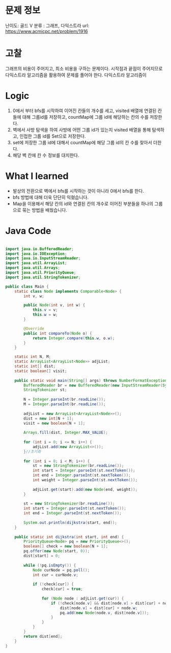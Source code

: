 # 문제 정보
난이도: 골드 V
분류 : 그래프, 다익스트라
url: https://www.acmicpc.net/problem/1916

# 고찰
그래프의 비용이 주어지고, 최소 비용을 구하는 문제이다. 시작점과 끝점이 주어지므로 다익스트라 알고리즘을 활용하여 문제를 풀어야 한다. 다익스트라 알고리즘이 

# Logic
1. 0에서 부터 bfs를 시작하여 이어진 칸들의 개수를 세고, visited 배열에 연결된 칸들에 대해 그룹id를 저장하고, countMap에 그룹 id에 해당하는 칸의 수를 저장한다.
2. 벽에서 사방 탐색을 하여 사방에 어떤 그룹 id가 있는지 visited 배열을 통해 탐색하고, 인접한 그룹 id를 Set으로 저장한다.
3. set에 저장한 그룹 id에 대해서 countMap에 해당 그룹 id의 칸 수를 찾아서 더한다.
4. 해당 벽 칸에 칸 수 정보를 대치한다.


# What I learned
- 발상의 전환으로 벽에서 bfs를 시작하는 것이 아니라 0에서 bfs를 한다.
- bfs 방법에 대해 더욱 단단히 익혔습니다.
- Map을 이용해서 해당 칸의 id와 연결된 칸의 개수로 이어진 부분들을 하나의 그룹으로 묶는 방법을 배웠습니다.

# Java Code
```java

import java.io.BufferedReader;
import java.io.IOException;
import java.io.InputStreamReader;
import java.util.ArrayList;
import java.util.Arrays;
import java.util.PriorityQueue;
import java.util.StringTokenizer;

public class Main {
	static class Node implements Comparable<Node> {
		int v, w;

		public Node(int v, int w) {
			this.v = v;
			this.w = w;
		}

		@Override
		public int compareTo(Node o) {
			return Integer.compare(this.w, o.w);
		}
	}

	static int N, M;
	static ArrayList<ArrayList<Node>> adjList;
	static int[] dist;
	static boolean[] visit;
	
	public static void main(String[] args) throws NumberFormatException, IOException {
		BufferedReader br = new BufferedReader(new InputStreamReader(System.in));
		StringTokenizer st;
		   
		N = Integer.parseInt(br.readLine());
        M = Integer.parseInt(br.readLine());
        
        adjList = new ArrayList<ArrayList<Node>>();
        dist = new int[N + 1];
        visit = new boolean[N + 1];
        
        Arrays.fill(dist, Integer.MAX_VALUE);
        
        for (int i = 0; i <= N; i++) {
            adjList.add(new ArrayList<>());
        }//초기화
        
        for (int i = 0; i < M; i++) {
            st = new StringTokenizer(br.readLine());
            int start = Integer.parseInt(st.nextToken());
            int end = Integer.parseInt(st.nextToken());
            int weight = Integer.parseInt(st.nextToken());
 
            adjList.get(start).add(new Node(end, weight));
        }
        
        st = new StringTokenizer(br.readLine());
        int start = Integer.parseInt(st.nextToken());
        int end = Integer.parseInt(st.nextToken());
        
        System.out.println(dijkstra(start, end));
	}
	
	public static int dijkstra(int start, int end) {
        PriorityQueue<Node> pq = new PriorityQueue<>();
        boolean[] check = new boolean[N + 1];
        pq.offer(new Node(start, 0));
        dist[start] = 0;
 
        while (!pq.isEmpty()) {
            Node curNode = pq.poll();
            int cur = curNode.v;
 
            if (!check[cur]) {
                check[cur] = true;
 
                for (Node node : adjList.get(cur)) {
                    if (!check[node.v] && dist[node.v] > dist[cur] + node.w) {
                        dist[node.v] = dist[cur] + node.w;
                        pq.add(new Node(node.v, dist[node.v]));
                    }
                }
            }
        }
        return dist[end];
    }
}

```

